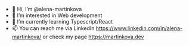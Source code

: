 - 👋 Hi, I’m @alena-martinkova
- 👀 I’m interested in Web development
- 🌱 I’m currently learning Typescript/React
- 📫 You can reach me via LinkedIn https://www.linkedin.com/in/alena-martinkova/ or check my page https://martinkova.dev

<!---
alenamartinkova/alenamartinkova is a ✨ special ✨ repository because its `README.md` (this file) appears on your GitHub profile.
You can click the Preview link to take a look at your changes.
--->
